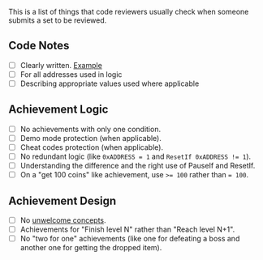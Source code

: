 This is a list of things that code reviewers usually check when someone submits a set to be reviewed.

## Code Notes

- [ ] Clearly written. [Example](https://i.imgur.com/y6VAiK1.png)
- [ ] For all addresses used in logic
- [ ] Describing appropriate values used where applicable

## Achievement Logic

- [ ] No achievements with only one condition.
- [ ] Demo mode protection (when applicable).
- [ ] Cheat codes protection (when applicable).
- [ ] No redundant logic (like `0xADDRESS = 1` and `ResetIf 0xADDRESS != 1`).
- [ ] Understanding the difference and the right use of PauseIf and ResetIf.
- [ ] On a "get 100 coins" like achievement, use `>= 100` rather than `= 100`.

## Achievement Design

- [ ] No [unwelcome concepts](https://github.com/RetroAchievements/docs/wiki/Developers-Code-of-Conduct#unwelcome-concepts).
- [ ] Achievements for "Finish level N" rather than "Reach level N+1".
- [ ] No "two for one" achievements (like one for defeating a boss and another one for getting the dropped item).
